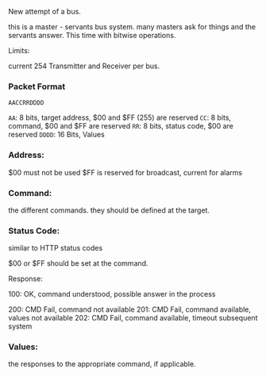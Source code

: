 New attempt of a bus.

this is a master - servants bus system.
many masters ask for things and the servants answer.
This time with bitwise operations.

Limits:

current 254 Transmitter and Receiver per bus.



### Packet Format
`AACCRRDDDD`

`AA`: 8 bits, target address, $00 and $FF (255) are reserved
`CC`: 8 bits, command, $00 and $FF are reserved
`RR`: 8 bits, status code, $00 are reserved
`DDDD`: 16 Bits, Values

### Address:
$00 must not be used
$FF is reserved for broadcast, current for alarms

### Command:
the different commands. they should be defined at the target.

### Status Code:
similar to HTTP status codes

$00 or $FF should be set at the command.

Response: 

100: OK, command understood, possible answer in the process
 

200: CMD Fail, command not available
201: CMD Fail, command available, values not available
202: CMD Fail, command available, timeout subsequent system 


### Values:
the responses to the appropriate command, if applicable.
